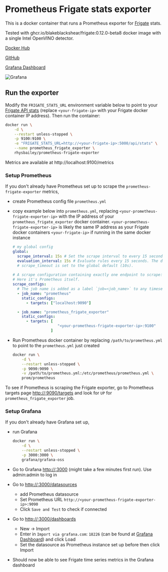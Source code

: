 # Prometheus Frigate stats exporter 

This is a docker container that runs a Prometheus exporter for [Frigate](https://frigate.video/) stats.

Tested with ghcr.io/blakeblackshear/frigate:0.12.0-beta8 docker image with a single Intel OpenVINO detector.

[Docker Hub](https://hub.docker.com/r/rhysbailey/prometheus-frigate-exporter)

[GitHub](https://github.com/bairhys/prometheus-frigate-exporter)

[Grafana Dashboard](https://grafana.com/grafana/dashboards/18226-frigate/)

![Grafana](https://raw.githubusercontent.com/bairhys/prometheus-frigate-exporter/main/grafana-screenshot.png)

## Run the exporter

Modify the `FRIGATE_STATS_URL` environment variable below to point to your [Frigate API stats](https://docs.frigate.video/integrations/api#get-apistats) (replace `<your-frigate-ip>` with your Frigate docker container IP address). Then run the container:

```bash
docker run \
    -d \
    --restart unless-stopped \
    -p 9100:9100 \
    -e "FRIGATE_STATS_URL=http://<your-frigate-ip>:5000/api/stats" \
    --name prometheus_frigate_exporter \
    rhysbailey/prometheus-frigate-exporter
```

Metrics are available at http://localhost:9100/metrics

### Setup Prometheus

If you don't already have Prometheus set up to scrape the `prometheus-frigate-exporter` metrics,

- create Prometheus config file `prometheus.yml`
- copy example below into `prometheus.yml`, replacing `<your-prometheus-frigate-exporter-ip>` with the IP address of your `prometheus_frigate_exporter` docker container. `<your-prometheus-frigate-exporter-ip>` is likely the same IP address as your Frigate docker containers `<your-frigate-ip>` if running in the same docker instance 
  ```yaml
  # my global config
  global:
    scrape_interval: 15s # Set the scrape interval to every 15 seconds. Default is every 1 minute.
    evaluation_interval: 15s # Evaluate rules every 15 seconds. The default is every 1 minute.
    # scrape_timeout is set to the global default (10s).
   
  # A scrape configuration containing exactly one endpoint to scrape:
  # Here it's Prometheus itself.
  scrape_configs:
    # The job name is added as a label `job=<job_name>` to any timeseries scraped from this config.
    - job_name: "prometheus"
      static_configs:
        - targets: ["localhost:9090"]
  
    - job_name: "prometheus_frigate_exporter"
      static_configs:
        - targets: [
                      "<your-prometheus-frigate-exporter-ip>:9100"
                   ]
  ```

- Run Prometheus docker container by replacing `/path/to/prometheus.yml` to point to the `prometheus.yml` just created

  ```bash
  docker run \
      -d \
      --restart unless-stopped \
      -p 9090:9090 \
      -v /path/to/prometheus.yml:/etc/prometheus/prometheus.yml \
      prom/prometheus
  ```

To see if Prometheus is scraping the Frigate exporter, go to Prometheus targets page [http://<your-prometheus-ip>:9090/targets]() and look for `UP` for `prometheus_frigate_exporter` job.

### Setup Grafana

If you don't already have Grafana set up, 

- run Grafana

    ```bash
    docker run \
        -d \
        --restart unless-stopped \
        -p 3000:3000 \
        grafana/grafana-oss
    ```

- Go to Grafana [http://<your-grafana-ip>:3000]() (might take a few minutes first run). Use admin:admin to log in
- Go to [http://<your-grafana-ip>:3000/datasources]()
  - add Prometheus datasource
  - Set Prometheus URL `http://<your-prometheus-frigate-exporter-ip>:9090`
  - Click `Save and Test` to check if connected
- Go to [http://<your-grafana-ip>:3000/dashboards]()
  - New -> Import
  - Enter in `Import via grafana.com`: `18226` (can be found at [Grafana Dashboard](https://grafana.com/grafana/dashboards/18226-frigate/)) and click Load
  - Set the datasource as Prometheus instance set up before then click Import
- Should now be able to see Frigate time series metrics in the Grafana dashboard


